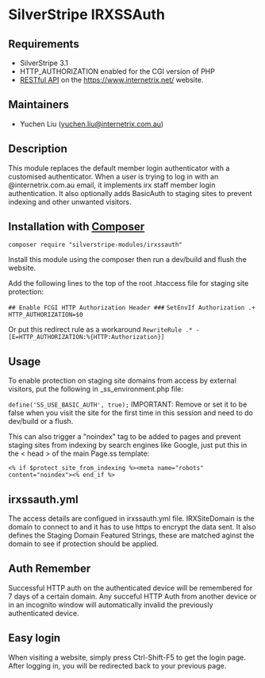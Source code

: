 # SilverStripe IRXSSAuth

## Requirements

* SilverStripe 3.1
* HTTP_AUTHORIZATION enabled for the CGI version of PHP
* [RESTful API](https://github.com/colymba/silverstripe-restfulapi) on the https://www.internetrix.net/ website.

## Maintainers

* Yuchen Liu (yuchen.liu@internetrix.com.au)

## Description

This module replaces the default member login authenticator with a customised authenticator. When a user is trying to log in with an @internetrix.com.au email, it implements irx staff member login authentication. It also optionally adds BasicAuth to staging sites to prevent indexing and other unwanted visitors.

## Installation with [Composer](https://getcomposer.org/)

```composer require "silverstripe-modules/irxssauth"```

Install this module using the composer then run a dev/build and flush the website. 

Add the following lines to the top of the root .htaccess file for staging site protection:

`## Enable FCGI HTTP Authorization Header ###`
`SetEnvIf Authorization .+ HTTP_AUTHORIZATION=$0`

Or put this redirect rule as a workaround
`RewriteRule .* - [E=HTTP_AUTHORIZATION:%{HTTP:Authorization}]`

## Usage

To enable protection on staging site domains from access by external visitors, put the following in _ss_environment.php file: 

`define('SS_USE_BASIC_AUTH', true);`
IMPORTANT: Remove or set it to be false when you visit the site for the first time in this session and need to do dev/build or a flush.


This can also trigger a "noindex" tag to be added to pages and prevent staging sites from indexing by search engines like Google, just put this in the < head > of the main Page.ss template:

`<% if $protect_site_from_indexing %><meta name="robots" content="noindex"><% end_if %>`


## irxssauth.yml

The access details are configued in irxssauth.yml file. IRXSiteDomain is the domain to connect to and it has to use https to encrypt the data sent.
It also defines the Staging Domain Featured Strings, these are matched aginst the domain to see if protection should be applied.

## Auth Remember
Successful HTTP auth on the authenticated device will be remembered for 7 days of a certain domain. Any succeful HTTP Auth from another device or in an incognito window will automatically invalid the previously authenticated device.

## Easy login
When visiting a website, simply press Ctrl-Shift-F5 to get the login page. After logging in, you will be redirected back to your previous page. 